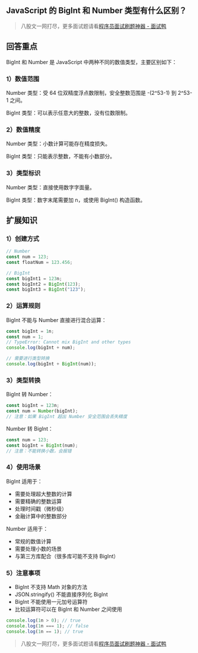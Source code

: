 ## JavaScript 的 BigInt 和 Number 类型有什么区别？
> 八股文一网打尽，更多面试题请看[程序员面试刷题神器 - 面试鸭](https://www.mianshiya.com/)


## 回答重点

BigInt 和 Number 是 JavaScript 中两种不同的数值类型，主要区别如下：

### 1）数值范围

Number 类型：受 64 位双精度浮点数限制，安全整数范围是 -(2^53-1) 到 2^53-1 之间。

BigInt 类型：可以表示任意大的整数，没有位数限制。

### 2）数值精度

Number 类型：小数计算可能存在精度损失。

BigInt 类型：只能表示整数，不能有小数部分。

### 3）类型标识

Number 类型：直接使用数字字面量。

BigInt 类型：数字末尾需要加 n，或使用 BigInt() 构造函数。

## 扩展知识

### 1）创建方式

```javascript
// Number
const num = 123;
const floatNum = 123.456;

// BigInt
const bigInt1 = 123n;
const bigInt2 = BigInt(123);
const bigInt3 = BigInt("123");
```

### 2）运算规则

BigInt 不能与 Number 直接进行混合运算：

```javascript
const bigInt = 1n;
const num = 1;
// TypeError: Cannot mix BigInt and other types
console.log(bigInt + num); 

// 需要进行类型转换
console.log(bigInt + BigInt(num));
```

### 3）类型转换

BigInt 转 Number：

```javascript
const bigInt = 123n;
const num = Number(bigInt);
// 注意：如果 BigInt 超出 Number 安全范围会丢失精度
```

Number 转 BigInt：

```javascript
const num = 123;
const bigInt = BigInt(num);
// 注意：不能转换小数，会报错
```

### 4）使用场景

BigInt 适用于：

- 需要处理超大整数的计算
- 需要精确的整数运算
- 处理时间戳（微秒级）
- 金融计算中的整数部分

Number 适用于：

- 常规的数值计算
- 需要处理小数的场景
- 与第三方库配合（很多库可能不支持 BigInt）

### 5）注意事项

- BigInt 不支持 Math 对象的方法
- JSON.stringify() 不能直接序列化 BigInt
- BigInt 不能使用一元加号运算符
- 比较运算符可以在 BigInt 和 Number 之间使用

```javascript
console.log(1n > 0); // true
console.log(1n === 1); // false
console.log(1n == 1); // true
```

> 八股文一网打尽，更多面试题请看[程序员面试刷题神器 - 面试鸭](https://www.mianshiya.com/)